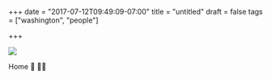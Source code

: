 +++
date = "2017-07-12T09:49:09-07:00"
title = "untitled"
draft = false
tags = ["washington", "people"]

+++

![](https://d17enza3bfujl8.cloudfront.net/DSCF7561.jpg)

Home 🌿 🌵✨
